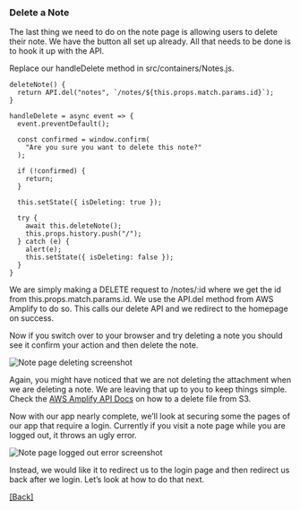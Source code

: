 ### **Delete a Note**
The last thing we need to do on the note page is allowing users to delete their note. We have the button all set up already. All that needs to be done is to hook it up with the API.

Replace our handleDelete method in src/containers/Notes.js.

```
deleteNote() {
  return API.del("notes", `/notes/${this.props.match.params.id}`);
}

handleDelete = async event => {
  event.preventDefault();

  const confirmed = window.confirm(
    "Are you sure you want to delete this note?"
  );

  if (!confirmed) {
    return;
  }

  this.setState({ isDeleting: true });

  try {
    await this.deleteNote();
    this.props.history.push("/");
  } catch (e) {
    alert(e);
    this.setState({ isDeleting: false });
  }
}
```

We are simply making a DELETE request to /notes/:id where we get the id from this.props.match.params.id. We use the API.del method from AWS Amplify to do so. This calls our delete API and we redirect to the homepage on success.

Now if you switch over to your browser and try deleting a note you should see it confirm your action and then delete the note.

![Note page deleting screenshot](https://d33wubrfki0l68.cloudfront.net/516cd1da2041a62cc1fe239e3417d4321f4231e0/a2777/assets/note-page-deleting.png)

Again, you might have noticed that we are not deleting the attachment when we are deleting a note. We are leaving that up to you to keep things simple. Check the [AWS Amplify API Docs](https://aws.github.io/aws-amplify/api/classes/storageclass.html#remove) on how to a delete file from S3.

Now with our app nearly complete, we’ll look at securing some the pages of our app that require a login. Currently if you visit a note page while you are logged out, it throws an ugly error.

![Note page logged out error screenshot](https://d33wubrfki0l68.cloudfront.net/127f0075c5fb2eaf56d4231b7ffa4dfe62bd5fac/6e417/assets/note-page-logged-out-error.png)

Instead, we would like it to redirect us to the login page and then redirect us back after we login. Let’s look at how to do that next.


[[Back]](https://github.com/eksant/serverless-react-aws)
